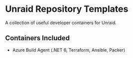 # Unraid Repository Templates
A collection of useful developer containers for Unraid.   

## Containers Included
* Azure Build Agent (.NET 6, Terraform, Ansible, Packer)  
